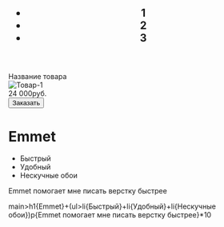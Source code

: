<!DOCTYPE html>
<html lang="en">
<head>
    <meta charset="UTF-8">
    <meta http-equiv="X-UA-Compatible" content="IE=edge">
    <meta name="viewport" content="width=device-width, initial-scale=1.0">
    <title>Document</title>
    <link rel="stylesheet" href="style.css">
</head>
    <body>
    <header>
        <div class="logo"></div>
        <nav>
            <h1>
                <ul>
                    <li>1</li>
                    <li>2</li>
                    <li>3</li>
                </ul>
            </h1>
        </nav>
    </header>
    <section class="cards">
        <article class="card">
            <div class="card-title">Название товара</div>
            <img src="/images/card-item-1.png" alt="Товар-1">
            <div class="card-price"><span class="price-sum">24 000</span><span class="price-cur">руб.</span></div>
            <button>Заказать</button>
        </article>
    </section>
    <main>
        <h1>Emmet</h1>
        <ul>
            <li>Быстрый</li>
            <li>Удобный</li>
            <li>Нескучные обои</li>
        </ul>
        <p>Emmet помогает мне писать верстку быстрее</p>
    </main>
    main>h1{Emmet}+(ul>li{Быстрый}+li{Удобный}+li{Нескучные обои})p{Emmet помогает мне писать верстку быстрее}*10
</body>
</html>
